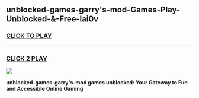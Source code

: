 
## unblocked-games-garry's-mod-Games-Play-Unblocked-&-Free-lai0v
<h3>
<a href="https://premium76.site?title=unblocked-games-garry's-mod&ref=24A">CLICK TO PLAY</a></h3>
<hr>

<h3>
<a href="https://premium76.site?title=unblocked-games-garry's-mod&ref=24A">CLICK 2 PLAY</a>
  
</h3>

<a href="https://premium76.site?title=unblocked-games-garry's-mod&ref=24A"><img src="https://clearcache.store/games.png"></a>


**unblocked-games-garry's-mod games unblocked: Your Gateway to Fun and Accessible Online Gaming**
